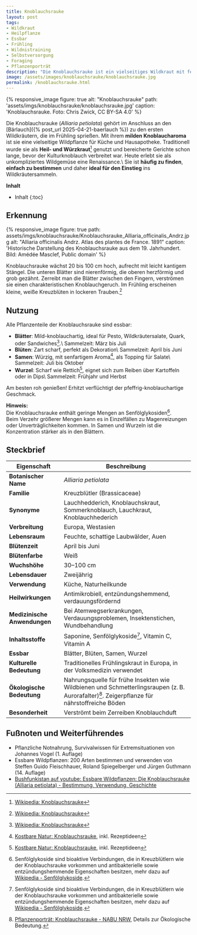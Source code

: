 ```yaml
---
title: Knoblauchsrauke
layout: post
tags:
- Wildkraut
- Heilpflanze
- Essbar
- Frühling
- Wildnistraining
- Selbstversorgung
- Foraging
- Pflanzenporträt
description: "Die Knoblauchsrauke ist ein vielseitiges Wildkraut mit feinem Knoblauchgeschmack. Erfahre alles über Erkennung, Nutzung in der Küche und Heilwirkung."
image: /assets/images/knoblauchsrauke/knoblauchsrauke.jpg
permalink: /knoblauchsrauke.html
---
```

{% responsive_image figure: true 
alt: "Knoblauchsrauke"
path: 'assets/imgs/knoblauchsrauke/knoblauchsrauke.jpg'
caption: 'Knoblauchsrauke. Foto: Chris Zwick, CC BY-SA 4.0' %}

Die Knoblauchsrauke (*Alliaria petiolata*) 
gehört im Anschluss an den [Bärlauch]({% post_url 2025-04-21-baerlauch %})
zu den ersten Wildkräutern, die im Frühling sprießen.
Mit ihrem **milden Knoblaucharoma** ist sie eine vielseitige Wildpflanze 
für Küche und Hausapotheke.
Traditionell wurde sie als **Heil- und Würzkraut**[^wiki] genutzt 
und bereicherte Gerichte schon lange, bevor der Kulturknoblauch verbreitet war.
Heute erlebt sie als unkompliziertes Wildgemüse eine Renaissance.\\
Sie ist **häufig zu finden**, **einfach zu bestimmen** 
und daher **ideal für den Einstieg** ins Wildkräutersammeln.
<!--break-->

**Inhalt**
* Inhalt
{:toc}

## Erkennung

{% responsive_image figure: true 
path: assets/imgs/knoblauchsrauke/Knoblauchsrauke_Alliaria_officinalis_Andrz.jpg
alt: "Alliaria officinalis Andrz. Atlas des plantes de France. 1891"
caption: 'Historische Darstellung des Knoblauchsrauke aus dem 19. Jahrhundert. 
Bild: Amédée Masclef, Public domain' %}

Knoblauchsrauke wächst 20 bis 100 cm hoch, aufrecht mit leicht kantigem Stängel.
Die unteren Blätter sind nierenförmig, die oberen herzförmig und grob gezähnt.
Zerreibt man die Blätter zwischen den Fingern, 
verströmen sie einen charakteristischen Knoblauchgeruch.
Im Frühling erscheinen kleine, weiße Kreuzblüten in lockeren Trauben.[^wiki]

## Nutzung 

Alle Pflanzenteile der Knoblauchsrauke sind essbar:

- **Blätter**: Mild-knoblauchartig, ideal für Pesto, Wildkräutersalate, Quark,
oder Sandwiches[^wiki].\\
Sammelzeit: März bis Juli
- **Blüten**: Zart scharf, perfekt als Dekoration\\
Sammelzeit: April bis Juni
- **Samen**: Würzig, mit senfartigem Aroma[^kostbarenatur], als Topping für Salate\\
Sammelzeit: Juli bis Oktober
- **Wurzel**: Scharf wie Rettich[^kostbarenatur], 
eignet sich zum Reiben über Kartoffeln oder in Dips\\
Sammelzeit: Frühjahr und Herbst

Am besten roh genießen! Erhitzt verflüchtigt der pfeffrig-knoblauchartige Geschmack.

**Hinweis:**  
Die Knoblauchsrauke enthält geringe Mengen an Senfölglykosiden[^senfoelglykoside].  
Beim Verzehr größerer Mengen kann es in Einzelfällen zu Magenreizungen 
oder Unverträglichkeiten kommen.
In Samen und Wurzeln ist die Konzentration stärker als in den Blättern.

## Steckbrief

| **Eigenschaft**           | **Beschreibung**                                           |
|---------------------------|------------------------------------------------------------|
| **Botanischer Name**      | *Alliaria petiolata*                                       |
| **Familie**               | Kreuzblütler (Brassicaceae)                                |
| **Synonyme**              | Lauchhedderich, Knoblauchskraut, Sommerknoblauch, Lauchkraut, Knoblauchhederich |
| **Verbreitung**           | Europa, Westasien                                          |
| **Lebensraum**            | Feuchte, schattige Laubwälder, Auen                        |
| **Blütenzeit**            | April bis Juni                                             |
| **Blütenfarbe**           | Weiß                                                       |
| **Wuchshöhe**             | 30–100 cm                                                  |
| **Lebensdauer**           | Zweijährig                                                 |
| **Verwendung**            | Küche, Naturheilkunde                                      |
| **Heilwirkungen**         | Antimikrobiell, entzündungshemmend, verdauungsfördernd     |
| **Medizinische Anwendungen** | Bei Atemwegserkrankungen, Verdauungsproblemen, Insektenstichen, Wundbehandlung |
| **Inhaltsstoffe**         | Saponine, Senfölglykoside[^senfoelglykoside], Vitamin C, Vitamin A            |
| **Essbar**                | Blätter, Blüten, Samen, Wurzel                             |
| **Kulturelle Bedeutung**  | Traditionelles Frühlingskraut in Europa, in der Volksmedizin verwendet |
| **Ökologische Bedeutung** | Nahrungsquelle für frühe Insekten wie Wildbienen und Schmetterlingsraupen (z. B. Aurorafalter)[^nabu]. Zeigerpflanze für nährstoffreiche Böden |
| **Besonderheit**          | Verströmt beim Zerreiben Knoblauchduft                     |

## Fußnoten und Weiterführendes

- Pflanzliche Notnahrung, Survivalwissen für Extremsituationen von Johannes Vogel (1. Auflage)
- Essbare Wildpflanzen: 200 Arten bestimmen und verwenden von Steffen Guido Fleischhauer, Roland Spiegelberger und Jürgen Guthmann (14. Auflage)
- [Bushfunkistan auf youtube: Essbare Wildpflanzen: Die Knoblauchsrauke (Alliaria petiolata) - Bestimmung, Verwendung, Geschichte](https://www.youtube.com/watch?v=W4N1btNSv0U)

[^wiki]: [Wikipedia: Knoblauchsrauke](https://de.wikipedia.org/wiki/Knoblauchsrauke)
[^kostbarenatur]: [Kostbare Natur: Knoblauchsrauke](https://www.kostbarenatur.net/pflanzen/knoblauchsrauke/), inkl. Rezeptideen
[^wildfind]: [Wildfind: Knoblauchsrauke](https://wildfind.com/pflanzen/knoblauchsrauke), inkl. Erntekalender)
[^nabu]: [Pflanzenporträt: Knoblauchsrauke - NABU NRW](https://nrw.nabu.de/tiere-und-pflanzen/aktionen-und-projekte/zeit-der-schmetterlinge/wissen/schmetterlingspflanzen/22786.html), Details zur Ökologische Bedeutung.
[^senfoelglykoside]: Senfölglykoside sind bioaktive Verbindungen, die in Kreuzblütlern wie der Knoblauchsrauke vorkommen und antibakterielle sowie entzündungshemmende Eigenschaften besitzen, mehr dazu auf [Wikipedia - Senfölglykoside](https://de.wikipedia.org/wiki/Senfölglykoside).
